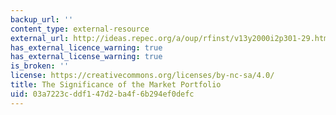 ```yaml
---
backup_url: ''
content_type: external-resource
external_url: http://ideas.repec.org/a/oup/rfinst/v13y2000i2p301-29.html
has_external_licence_warning: true
has_external_license_warning: true
is_broken: ''
license: https://creativecommons.org/licenses/by-nc-sa/4.0/
title: The Significance of the Market Portfolio
uid: 03a7223c-ddf1-47d2-ba4f-6b294ef0defc
---
```

